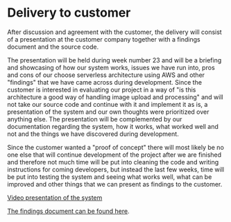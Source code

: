 # Delivery to customer #

After discussion and agreement with the customer, the delivery will consist of a presentation at the customer company together with a findings document and the source code. 

The presentation will be held during week number 23 and will be a briefing and showcasing of how our system works, issues we have run into, pros and cons of our choose serverless architecture using AWS and other "findings" that we have came across during development. Since the customer is interested in evaluating our project in a way of "is this architecture a good way of handling image upload and processing" and will not take our source code and continue with it and implement it as is, a presentation of the system and our own thoughts were prioritized over anything else. The presentation will be complemented by our documentation regarding the system, how it works, what worked well and not and the things we have discovered during development.

Since the customer wanted a "proof of concept" there will most likely be no one else that will continue development of the project after we are finished and therefore not much time will be put into cleaning the code and writing instructions for coming developers, but instead the last few weeks, time will be put into testing the system and seeing what works well, what can be improved and other things that we can present as findings to the customer. 

[Video presentation of the system](https://youtu.be/QvyykRM9K5s)

[The findings document can be found here](https://bitbucket.org/infogrooup/file-uploading/wiki/finding/findingsDocument).